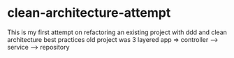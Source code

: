# clean-architecture-attempt
This is my first attempt on refactoring an existing project with ddd and clean architecture best practices
old project was 3 layered app => controller --> service --> repository
